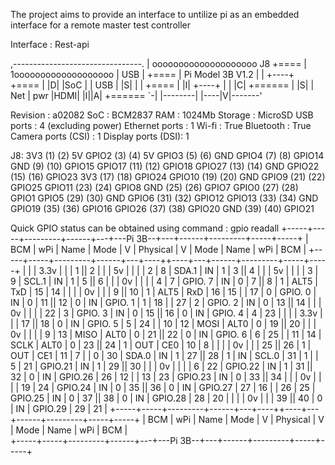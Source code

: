 The project aims to provide an interface to untilize pi as an embedded interface for a remote master test controller

Interface : Rest-api


,--------------------------------.
| oooooooooooooooooooo J8     +====
| 1ooooooooooooooooooo        | USB
|                             +====
|      Pi Model 3B  V1.2         |
|      +----+                 +====
| |D|  |SoC |                 | USB
| |S|  |    |                 +====
| |I|  +----+                    |
|                   |C|     +======
|                   |S|     |   Net
| pwr        |HDMI| |I||A|  +======
`-| |--------|    |----|V|-------'

Revision           : a02082
SoC                : BCM2837
RAM                : 1024Mb
Storage            : MicroSD
USB ports          : 4 (excluding power)
Ethernet ports     : 1
Wi-fi              : True
Bluetooth          : True
Camera ports (CSI) : 1
Display ports (DSI): 1

J8:
   3V3  (1) (2)  5V
 GPIO2  (3) (4)  5V
 GPIO3  (5) (6)  GND
 GPIO4  (7) (8)  GPIO14
   GND  (9) (10) GPIO15
GPIO17 (11) (12) GPIO18
GPIO27 (13) (14) GND
GPIO22 (15) (16) GPIO23
   3V3 (17) (18) GPIO24
GPIO10 (19) (20) GND
 GPIO9 (21) (22) GPIO25
GPIO11 (23) (24) GPIO8
   GND (25) (26) GPIO7
 GPIO0 (27) (28) GPIO1
 GPIO5 (29) (30) GND
 GPIO6 (31) (32) GPIO12
GPIO13 (33) (34) GND
GPIO19 (35) (36) GPIO16
GPIO26 (37) (38) GPIO20
   GND (39) (40) GPIO21


Quick GPIO status can be obtained using command : gpio readall
 +-----+-----+---------+------+---+---Pi 3B--+---+------+---------+-----+-----+
  | BCM | wPi |   Name  | Mode | V | Physical | V | Mode | Name    | wPi | BCM |  +-----+-----+---------+------+---+----++----+---+------+---------+-----+-----+  |     |     |    3.3v |      |   |  1 || 2  |   |      | 5v      |     |     |  |   2 |   8 |   SDA.1 |   IN | 1 |  3 || 4  |   |      | 5v      |     |     |  |   3 |   9 |   SCL.1 |   IN | 1 |  5 || 6  |   |      | 0v      |     |     |  |   4 |   7 | GPIO. 7 |   IN | 0 |  7 || 8  | 1 | ALT5 | TxD     | 15  | 14  |  |     |     |      0v |      |   |  9 || 10 | 1 | ALT5 | RxD     | 16  | 15  |  |  17 |   0 | GPIO. 0 |   IN | 0 | 11 || 12 | 0 | IN   | GPIO. 1 | 1   | 18  |  |  27 |   2 | GPIO. 2 |   IN | 0 | 13 || 14 |   |      | 0v      |     |     |  |  22 |   3 | GPIO. 3 |   IN | 0 | 15 || 16 | 0 | IN   | GPIO. 4 | 4   | 23  |  |     |     |    3.3v |      |   | 17 || 18 | 0 | IN   | GPIO. 5 | 5   | 24  |  |  10 |  12 |    MOSI | ALT0 | 0 | 19 || 20 |   |      | 0v      |     |     |  |   9 |  13 |    MISO | ALT0 | 0 | 21 || 22 | 0 | IN   | GPIO. 6 | 6   | 25  |  |  11 |  14 |    SCLK | ALT0 | 0 | 23 || 24 | 1 | OUT  | CE0     | 10  | 8   |  |     |     |      0v |      |   | 25 || 26 | 1 | OUT  | CE1     | 11  | 7   |  |   0 |  30 |   SDA.0 |   IN | 1 | 27 || 28 | 1 | IN   | SCL.0   | 31  | 1   |  |   5 |  21 | GPIO.21 |   IN | 1 | 29 || 30 |   |      | 0v      |     |     |  |   6 |  22 | GPIO.22 |   IN | 1 | 31 || 32 | 0 | IN   | GPIO.26 | 26  | 12  |  |  13 |  23 | GPIO.23 |   IN | 0 | 33 || 34 |   |      | 0v      |     |     |  |  19 |  24 | GPIO.24 |   IN | 0 | 35 || 36 | 0 | IN   | GPIO.27 | 27  | 16  |  |  26 |  25 | GPIO.25 |   IN | 0 | 37 || 38 | 0 | IN   | GPIO.28 | 28  | 20  |  |     |     |      0v |      |   | 39 || 40 | 0 | IN   | GPIO.29 | 29  | 21  |  +-----+-----+---------+------+---+----++----+---+------+---------+-----+-----+  | BCM | wPi |   Name  | Mode | V | Physical | V | Mode | Name    | wPi | BCM |  
+-----+-----+---------+------+---+---Pi 3B--+---+------+---------+-----+-----+ 
